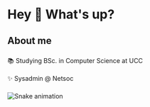 <h1 align="left">Hey 👋 What's up?</h1>

###

<h2 align="left">About me</h2>

###

<p align="left">📚 Studying BSc. in Computer Science at UCC<br><br>✨ Sysadmin @ Netsoc</p>

###

<img src="https://raw.githubusercontent.com/Sequel0x/Sequel0x/output/snake.svg" alt="Snake animation" />

###
